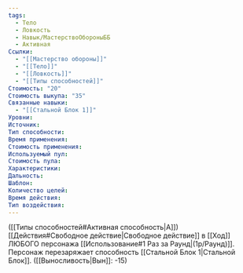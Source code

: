 ```yaml
---
tags:
  - Тело
  - Ловкость
  - Навык/МастерствоОбороныББ
  - Активная
Ссылки:
  - "[[Мастерство обороны]]"
  - "[[Тело]]"
  - "[[Ловкость]]"
  - "[[Типы способностей]]"
Стоимость: "20"
Стоимость выкупа: "35"
Связанные навыки:
  - "[[Стальной Блок 1]]"
Уровни:
Источник:
Тип способности:
Время применения:
Стоимость применения:
Используемый пул:
Стоимость пула:
Характеристики:
Дальность:
Шаблон:
Количество целей:
Время действия:
Тип воздействия:
---
```

([[Типы способностей#Активная способность|А]]) [[Действия#Свободное действие|Свободное действие]] в [[Ход]] ЛЮБОГО персонажа [[Использование#1 Раз за Раунд|(1р/Раунд)]]. Персонаж перезаряжает способность [[Стальной Блок 1|Стальной Блок]]. ([[Выносливость|Вын]]: -15)
